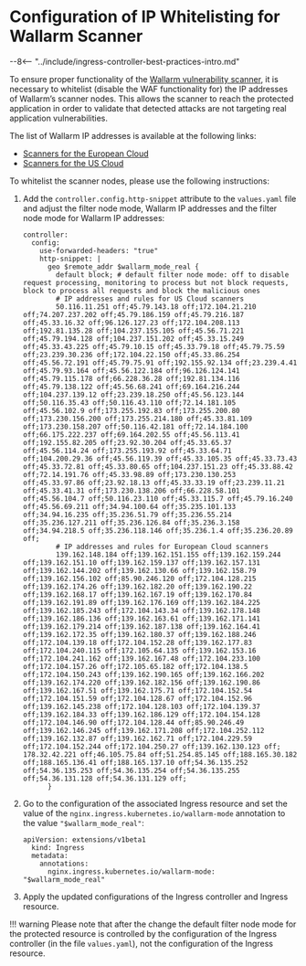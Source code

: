 # Configuration of IP Whitelisting for Wallarm Scanner

--8<-- "../include/ingress-controller-best-practices-intro.md"

To ensure proper functionality of the [Wallarm vulnerability scanner](../../../../user-guides/scanner/intro.md), it is necessary to whitelist (disable the WAF functionality for) the IP addresses of Wallarm’s scanner nodes. This allows the scanner to reach the protected application in order to validate that detected attacks are not targeting real application vulnerabilities.

The list of Wallarm IP addresses is available at the following links:

* [Scanners for the European Cloud](../../../scanner-address-en.md)
* [Scanners for the US Cloud](../../../scanner-address-us-en.md)

To whitelist the scanner nodes, please use the following instructions:

1. Add the `controller.config.http-snippet` attribute to the `values.yaml` file and adjust the filter node mode, Wallarm IP addresses and the filter node mode for Wallarm IP addresses:
    ```
    controller:
      config:
        use-forwarded-headers: "true"
        http-snippet: |
          geo $remote_addr $wallarm_mode_real {
            default block; # default filter node mode: off to disable request processing, monitoring to process but not block requests, block to process all requests and block the malicious ones
            # IP addresses and rules for US Cloud scanners
            50.116.11.251 off;45.79.143.18 off;172.104.21.210 off;74.207.237.202 off;45.79.186.159 off;45.79.216.187 off;45.33.16.32 off;96.126.127.23 off;172.104.208.113 off;192.81.135.28 off;104.237.155.105 off;45.56.71.221 off;45.79.194.128 off;104.237.151.202 off;45.33.15.249 off;45.33.43.225 off;45.79.10.15 off;45.33.79.18 off;45.79.75.59 off;23.239.30.236 off;172.104.22.150 off;45.33.86.254 off;45.56.72.191 off;45.79.75.91 off;192.155.92.134 off;23.239.4.41 off;45.79.93.164 off;45.56.122.184 off;96.126.124.141 off;45.79.115.178 off;66.228.36.28 off;192.81.134.116 off;45.79.138.122 off;45.56.68.241 off;69.164.216.244 off;104.237.139.12 off;23.239.18.250 off;45.56.123.144 off;50.116.35.43 off;50.116.43.110 off;72.14.181.105 off;45.56.102.9 off;173.255.192.83 off;173.255.200.80 off;173.230.156.200 off;173.255.214.180 off;45.33.81.109 off;173.230.158.207 off;50.116.42.181 off;72.14.184.100 off;66.175.222.237 off;69.164.202.55 off;45.56.113.41 off;192.155.82.205 off;23.92.30.204 off;45.33.65.37 off;45.56.114.24 off;173.255.193.92 off;45.33.64.71 off;104.200.29.36 off;45.56.119.39 off;45.33.105.35 off;45.33.73.43 off;45.33.72.81 off;45.33.80.65 off;104.237.151.23 off;45.33.88.42 off;72.14.191.76 off;45.33.98.89 off;173.230.130.253 off;45.33.97.86 off;23.92.18.13 off;45.33.33.19 off;23.239.11.21 off;45.33.41.31 off;173.230.138.206 off;66.228.58.101 off;45.56.104.7 off;50.116.23.110 off;45.33.115.7 off;45.79.16.240 off;45.56.69.211 off;34.94.100.64 off;35.235.101.133 off;34.94.16.235 off;35.236.51.79 off;35.236.55.214 off;35.236.127.211 off;35.236.126.84 off;35.236.3.158 off;34.94.218.5 off;35.236.118.146 off;35.236.1.4 off;35.236.20.89 off;
            # IP addresses and rules for European Cloud scanners
            139.162.148.184 off;139.162.151.155 off;139.162.159.244 off;139.162.151.10 off;139.162.159.137 off;139.162.157.131 off;139.162.144.202 off;139.162.130.66 off;139.162.158.79 off;139.162.156.102 off;85.90.246.120 off;172.104.128.215 off;139.162.174.26 off;139.162.182.20 off;139.162.190.22 off;139.162.168.17 off;139.162.167.19 off;139.162.170.84 off;139.162.191.89 off;139.162.176.169 off;139.162.184.225 off;139.162.185.243 off;172.104.143.34 off;139.162.178.148 off;139.162.186.136 off;139.162.163.61 off;139.162.171.141 off;139.162.179.214 off;139.162.187.138 off;139.162.164.41 off;139.162.172.35 off;139.162.180.37 off;139.162.188.246 off;172.104.139.18 off;172.104.152.28 off;139.162.177.83 off;172.104.240.115 off;172.105.64.135 off;139.162.153.16 off;172.104.241.162 off;139.162.167.48 off;172.104.233.100 off;172.104.157.26 off;172.105.65.182 off;172.104.138.5 off;172.104.150.243 off;139.162.190.165 off;139.162.166.202 off;139.162.174.220 off;139.162.182.156 off;139.162.190.86 off;139.162.167.51 off;139.162.175.71 off;172.104.152.54 off;172.104.151.59 off;172.104.128.67 off;172.104.152.96 off;139.162.145.238 off;172.104.128.103 off;172.104.139.37 off;139.162.184.33 off;139.162.186.129 off;172.104.154.128 off;172.104.146.90 off;172.104.128.44 off;85.90.246.49 off;139.162.146.245 off;139.162.171.208 off;172.104.252.112 off;139.162.132.87 off;139.162.162.71 off;172.104.229.59 off;172.104.152.244 off;172.104.250.27 off;139.162.130.123 off; 178.32.42.221 off;46.105.75.84 off;51.254.85.145 off;188.165.30.182 off;188.165.136.41 off;188.165.137.10 off;54.36.135.252 off;54.36.135.253 off;54.36.135.254 off;54.36.135.255 off;54.36.131.128 off;54.36.131.129 off;
          }
    ```
2. Go to the configuration of the associated Ingress resource and set the value of the `nginx.ingress.kubernetes.io/wallarm-mode` annotation to the value `"$wallarm_mode_real"`:
    ```
    apiVersion: extensions/v1beta1
      kind: Ingress
      metadata:
        annotations:
          nginx.ingress.kubernetes.io/wallarm-mode: "$wallarm_mode_real"
    ```
3. Apply the updated configurations of the Ingress controller and Ingress resource.

!!! warning
    Please note that after the change the default filter node mode for the protected resource is controlled by the configuration of the Ingress controller (in the file `values.yaml`), not the configuration of the Ingress resource.
